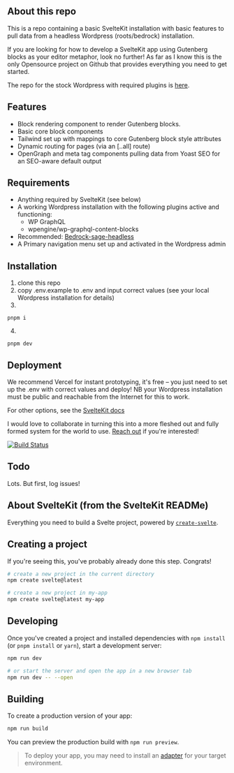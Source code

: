 ## About this repo

This is a repo containing a basic SvelteKit installation with basic features to pull data from a headless Wordpress (roots/bedrock) installation. 

If you are looking for how to develop a SvelteKit app using Gutenberg blocks as your editor metaphor, look no further! As far as I know this is the only Opensource project on Github that provides everything you need to get started.

The repo for the stock Wordpress with required plugins is [here](https://github.com/notheretobeliked/bedrock-sage-headless).

## Features

- Block rendering component to render Gutenberg blocks.
- Basic core block components
- Tailwind set up with mappings to core Gutenberg block style attributes
- Dynamic routing for pages (via an [..all] route)
- OpenGraph and meta tag components pulling data from Yoast SEO for an SEO-aware default output

## Requirements

- Anything required by SvelteKit (see below)
- A working Wordpress installation with the following plugins active and functioning: 
  - WP GraphQL
  - wpengine/wp-graphql-content-blocks
- Recommended: [Bedrock-sage-headless](https://github.com/notheretobeliked/bedrock-sage-headless)
- A Primary navigation menu set up and activated in the Wordpress admin


## Installation

1. clone this repo
2. copy .env.example to .env and input correct values (see your local Wordpress installation for details)
3. 
```
pnpm i
```
4. 
```
pnpm dev
```

## Deployment

We recommend Vercel for instant prototyping, it's free – you just need to set up the .env with correct values and deploy! NB your Wordpress installation must be public and reachable from the Internet for this to work.

For other options, see the [SvelteKit docs](https://kit.svelte.dev/docs/adapters)

I would love to collaborate in turning this into a more fleshed out and fully formed system for the world to use. <a href="mailto:erik@nhtbl.studio">Reach out</a> if you're interested!

[![Build Status](https://img.shields.io/static/v1.svg?label=CSL&message=software%20against%20climate%20change&color=green?style=flat&logo=github)](https://img.shields.io/static/v1.svg?label=CSL&message=software%20against%20climate%20change&color=green?style=flat&logo=github)

## Todo

Lots. But first, log issues!

## About SvelteKit (from the SvelteKit READMe)

Everything you need to build a Svelte project, powered by [`create-svelte`](https://github.com/sveltejs/kit/tree/main/packages/create-svelte).

## Creating a project

If you're seeing this, you've probably already done this step. Congrats!

```bash
# create a new project in the current directory
npm create svelte@latest

# create a new project in my-app
npm create svelte@latest my-app
```

## Developing

Once you've created a project and installed dependencies with `npm install` (or `pnpm install` or `yarn`), start a development server:

```bash
npm run dev

# or start the server and open the app in a new browser tab
npm run dev -- --open
```

## Building

To create a production version of your app:

```bash
npm run build
```

You can preview the production build with `npm run preview`.

> To deploy your app, you may need to install an [adapter](https://kit.svelte.dev/docs/adapters) for your target environment.
